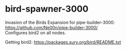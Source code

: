 # bird-spawner-3000

Invasion of the Birds Expansion for pipe-builder-3000: https://github.com/Ne00n/pipe-builder-3000/ </br>
Configures bird2 on all nodes.

Getting bird2: https://packages.sury.org/bird/README.txt
